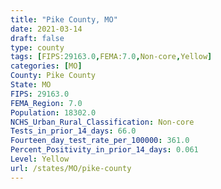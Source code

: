 ```yaml
---
title: "Pike County, MO"
date: 2021-03-14
draft: false
type: county
tags: [FIPS:29163.0,FEMA:7.0,Non-core,Yellow]
categories: [MO]
County: Pike County
State: MO
FIPS: 29163.0
FEMA_Region: 7.0
Population: 18302.0
NCHS_Urban_Rural_Classification: Non-core
Tests_in_prior_14_days: 66.0
Fourteen_day_test_rate_per_100000: 361.0
Percent_Positivity_in_prior_14_days: 0.061
Level: Yellow
url: /states/MO/pike-county
---
```



